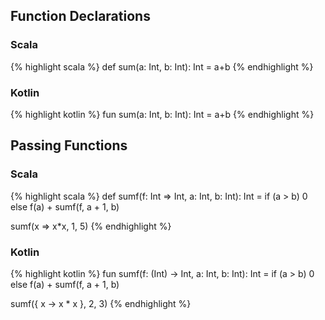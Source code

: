 
## Function Declarations
### Scala
{% highlight scala %} 
def sum(a: Int, b: Int): Int = a+b 
{% endhighlight %} 
### Kotlin
{% highlight kotlin %} 
fun sum(a: Int, b: Int): Int = a+b
{% endhighlight %} 

## Passing Functions
### Scala
{% highlight scala %} 
def sumf(f: Int => Int, a: Int, b: Int): Int =
    if (a > b) 0
    else f(a) + sumf(f, a + 1, b)
  
sumf(x => x*x, 1, 5)
{% endhighlight %} 
### Kotlin
{% highlight kotlin %} 
fun sumf(f: (Int) -> Int, a: Int, b: Int): Int =
    if (a > b) 0
    else f(a) + sumf(f, a + 1, b)
        
sumf({ x -> x * x }, 2, 3)
{% endhighlight %} 